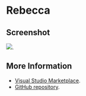 # Rebecca



## Screenshot
![](https://raw.githubusercontent.com/gerane/VSCodeThemes/master/gerane.Theme-Rebecca/screenshot.png).


## More Information
* [Visual Studio Marketplace](https://marketplace.visualstudio.com/items/gerane.Theme-Rebecca).
* [GitHub repository](https://github.com/gerane/VSCodeThemes).
